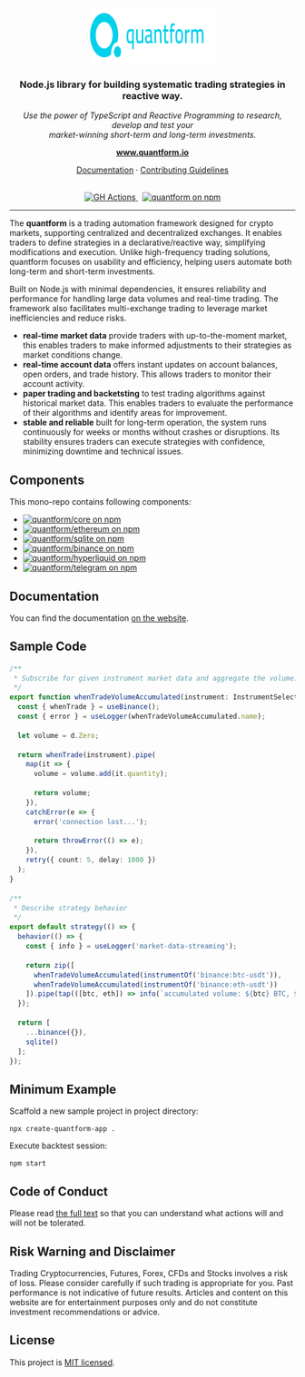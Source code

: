 <p align="center">
  <img src="https://raw.githubusercontent.com/quantform/quantform/main/quantform.svg" alt="quantform-logo" width="220px" height="100px"/>
  <br>
</p>
<h3 align="center">Node.js library for building systematic trading strategies in reactive way.</h3>
<p align="center">
  <i>Use the power of TypeScript and Reactive Programming to research, develop and test your <br />market-winning short-term and long-term investments.</i>
  <br>
</p>

<p align="center">
  <a href="https://www.quantform.io"><strong>www.quantform.io</strong></a>
  <br>
</p>

<p align="center">
  <a href="https://developer.quantform.io/">Documentation</a>
  ·
  <a href="CONTRIBUTING.md">Contributing Guidelines</a>
  <br>
  <br>
</p>

<p align="center">
  <a href="https://github.com/quantform/quantform/actions/workflows/release.yml">
    <img src="https://github.com/quantform/quantform/actions/workflows/release.yml/badge.svg" alt="GH Actions" />
  </a>&nbsp;
  <a href="LICENSE.md">
    <img src="https://img.shields.io/badge/license-MIT-blue.svg" alt="quantform on npm" />
  </a>
</p>

<hr>

The **quantform** is a trading automation framework designed for crypto markets, supporting centralized and decentralized exchanges. It enables traders to define strategies in a declarative/reactive way, simplifying modifications and execution. Unlike high-frequency trading solutions, quantform focuses on usability and efficiency, helping users automate both long-term and short-term investments. 

Built on Node.js with minimal dependencies, it ensures reliability and performance for handling large data volumes and real-time trading. The framework also facilitates multi-exchange trading to leverage market inefficiencies and reduce risks.

- **real-time market data** provide traders with up-to-the-moment market, this enables traders to make informed adjustments to their strategies as market conditions change.
- **real-time account data** offers instant updates on account balances, open orders, and trade history. This allows traders to monitor their account activity.
- **paper trading and backetsting** to test trading algorithms against historical market data. This enables traders to evaluate the performance of their algorithms and identify areas for improvement.
- **stable and reliable** built for long-term operation, the system runs continuously for weeks or months without crashes or disruptions. Its stability ensures traders can execute strategies with confidence, minimizing downtime and technical issues.

## Components

This mono-repo contains following components:

- <a href="https://www.npmjs.com/package/@quantform/core"><img src="https://img.shields.io/npm/v/@quantform/core.svg?logo=npm&logoColor=fff&label=@quantform/core&color=03D1EB&style=flat-square" alt="quantform/core on npm" /></a>
- <a href="https://www.npmjs.com/package/@quantform/ethereum"><img src="https://img.shields.io/npm/v/@quantform/ethereum.svg?logo=npm&logoColor=fff&label=@quantform/ethereum&color=03D1EB&style=flat-square" alt="quantform/ethereum on npm" /></a>
- <a href="https://www.npmjs.com/package/@quantform/sqlite"><img src="https://img.shields.io/npm/v/@quantform/sqlite.svg?logo=npm&logoColor=fff&label=@quantform/sqlite&color=03D1EB&style=flat-square" alt="quantform/sqlite on npm" /></a>
- <a href="https://www.npmjs.com/package/@quantform/binance"><img src="https://img.shields.io/npm/v/@quantform/binance.svg?logo=npm&logoColor=fff&label=@quantform/binance&color=03D1EB&style=flat-square" alt="quantform/binance on npm" /></a>
- <a href="https://www.npmjs.com/package/@quantform/hyperliquid"><img src="https://img.shields.io/npm/v/@quantform/hyperliquid.svg?logo=npm&logoColor=fff&label=@quantform/hyperliquid&color=03D1EB&style=flat-square" alt="quantform/hyperliquid on npm" /></a>
- <a href="https://www.npmjs.com/package/@quantform/telegram"><img src="https://img.shields.io/npm/v/@quantform/telegram.svg?logo=npm&logoColor=fff&label=@quantform/telegram&color=03D1EB&style=flat-square" alt="quantform/telegram on npm" /></a>


## Documentation

You can find the documentation [on the website](https://developer.quantform.io).


## Sample Code

```ts
/**
 * Subscribe for given instrument market data and aggregate the volume.
 */
export function whenTradeVolumeAccumulated(instrument: InstrumentSelector) {
  const { whenTrade } = useBinance();
  const { error } = useLogger(whenTradeVolumeAccumulated.name);

  let volume = d.Zero;

  return whenTrade(instrument).pipe(
    map(it => {
      volume = volume.add(it.quantity);

      return volume;
    }),
    catchError(e => {
      error('connection lost...');

      return throwError(() => e);
    }),
    retry({ count: 5, delay: 1000 })
  );
}

/**
 * Describe strategy behavior
 */
export default strategy(() => {
  behavior(() => {
    const { info } = useLogger('market-data-streaming');

    return zip([
      whenTradeVolumeAccumulated(instrumentOf('binance:btc-usdt')),
      whenTradeVolumeAccumulated(instrumentOf('binance:eth-usdt'))
    ]).pipe(tap(([btc, eth]) => info(`accumulated volume: ${btc} BTC, ${eth} ETH`)));
  });

  return [
    ...binance({}),
    sqlite()
  ];
});
```

## Minimum Example

Scaffold a new sample project in project directory:

```
npx create-quantform-app .
```

Execute backtest session:

```
npm start
```

## Code of Conduct

Please read [the full text](./CODE_OF_CONDUCT.md) so that you can understand what actions will and will not be tolerated.

## Risk Warning and Disclaimer

Trading Cryptocurrencies, Futures, Forex, CFDs and Stocks involves a risk of loss. Please consider carefully if such trading is appropriate for you. Past performance is not indicative of future results. Articles and content on this website are for entertainment purposes only and do not constitute investment recommendations or advice.

## License

This project is [MIT licensed](./LICENSE.md).